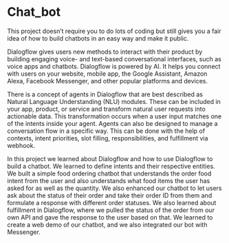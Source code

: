 # Chat_bot
This project doesn’t require you to do lots of coding but still gives you a fair idea of how to build chatbots in an easy way and make it public.

Dialogflow gives users new methods to interact with their product by building engaging
voice- and text-based conversational interfaces, such as voice apps and chatbots.
Dialogflow is powered by AI. It helps you connect with users on your website, mobile
app, the Google Assistant, Amazon Alexa, Facebook Messenger, and other popular
platforms and devices.

There is a concept of agents in Dialogflow that are best described as Natural
Language Understanding (NLU) modules. These can be included in your app, product,
or service and transform natural user requests into actionable data. This transformation
occurs when a user input matches one of the intents inside your agent.
Agents can also be designed to manage a conversation flow in a specific way. This
can be done with the help of contexts, intent priorities, slot filling, responsibilities, and
fulfillment via webhook.

In this project we learned about Dialogflow and how to use Dialogflow to build a
chatbot. We learned to define intents and their respective entities.
We built a simple food ordering chatbot that understands the order food intent from the
user and also understands what food items the user has asked for as well as the
quantity. We also enhanced our chatbot to let users ask about the status of their order
and take their order ID from them and formulate a response with different order
statuses.
We also learned about fulfillment in Dialogflow, where we pulled the status of the
order from our own API and gave the response to the user based on that. We learned to
create a web demo of our chatbot, and we also integrated our bot with Messenger.
